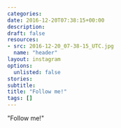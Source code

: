 ```yaml
---
categories:
date: 2016-12-20T07:38:15+00:00
description:
draft: false
resources:
- src: 2016-12-20_07-38-15_UTC.jpg
  name: "header"
layout: instagram
options:
  unlisted: false
stories:
subtitle:
title: "Follow me!"
tags: []
---
```


"Follow me!"
